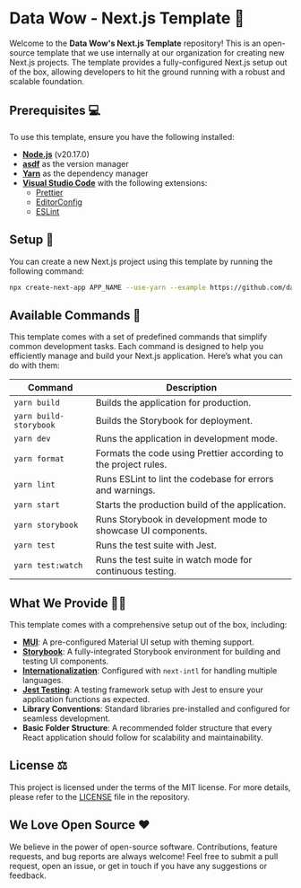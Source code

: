 # Data Wow - Next.js Template 🦄

Welcome to the **Data Wow's Next.js Template** repository! This is an
open-source template that we use internally at our organization for creating new
Next.js projects. The template provides a fully-configured Next.js setup out of
the box, allowing developers to hit the ground running with a robust and
scalable foundation.

## Prerequisites 💻

To use this template, ensure you have the following installed:

- **[Node.js][1]** (v20.17.0)
- **[asdf][2]** as the version manager
- **[Yarn][3]** as the dependency manager
- **[Visual Studio Code][4]** with the following extensions:
    - [Prettier][5]
    - [EditorConfig][6]
    - [ESLint][7]

## Setup 🚧

You can create a new Next.js project using this template by running the
following command:

```bash
npx create-next-app APP_NAME --use-yarn --example https://github.com/datawowio/nextjs-template
```

## Available Commands 🤖

This template comes with a set of predefined commands that simplify common
development tasks. Each command is designed to help you efficiently manage and
build your Next.js application. Here’s what you can do with them:

| Command                | Description                                                     |
|------------------------|-----------------------------------------------------------------|
| `yarn build`           | Builds the application for production.                          |
| `yarn build-storybook` | Builds the Storybook for deployment.                            |
| `yarn dev`             | Runs the application in development mode.                       |
| `yarn format`          | Formats the code using Prettier according to the project rules. |
| `yarn lint`            | Runs ESLint to lint the codebase for errors and warnings.       |
| `yarn start`           | Starts the production build of the application.                 |
| `yarn storybook`       | Runs Storybook in development mode to showcase UI components.   |
| `yarn test`            | Runs the test suite with Jest.                                  |
| `yarn test:watch`      | Runs the test suite in watch mode for continuous testing.       |

## What We Provide 👩‍💻

This template comes with a comprehensive setup out of the box, including:

- **[MUI][8]**: A pre-configured Material UI setup with theming support.
- **[Storybook][9]**: A fully-integrated Storybook environment for building and testing UI components.
- **[Internationalization][10]**: Configured with `next-intl` for handling multiple languages.
- **[Jest Testing][11]**: A testing framework setup with Jest to ensure your application functions as expected.
- **Library Conventions**: Standard libraries pre-installed and configured for seamless development.
- **Basic Folder Structure**: A recommended folder structure that every React application should follow for scalability and maintainability.

## License ⚖️

This project is licensed under the terms of the MIT license. For more details,
please refer to the [LICENSE](./LICENSE) file in the repository.

## We Love Open Source ❤️

We believe in the power of open-source software. Contributions, feature
requests, and bug reports are always welcome! Feel free to submit a pull
request, open an issue, or get in touch if you have any suggestions or feedback.

[1]: https://nodejs.org/en
[2]: https://asdf-vm.com/
[3]: https://yarnpkg.com/
[4]: https://code.visualstudio.com/
[5]: https://marketplace.visualstudio.com/items?itemName=esbenp.prettier-vscode
[6]: https://marketplace.visualstudio.com/items?itemName=EditorConfig.EditorConfig
[7]: https://marketplace.visualstudio.com/items?itemName=dbaeumer.vscode-eslint
[8]: https://v5.mui.com/
[9]: https://storybook.js.org/
[10]: https://next-intl-docs.vercel.app/
[11]: https://jestjs.io/
